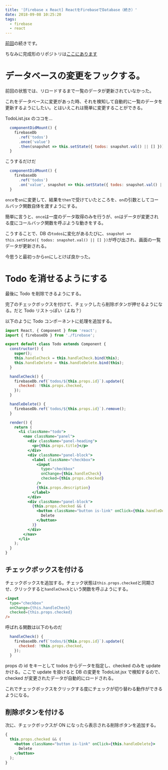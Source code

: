```yaml
---
title: '[Firebase x React] ReactをFirebaseでDatabase（続き）'
date: 2018-09-08 10:25:20
tags:
  - firebase
  - react
---
```


[前回](https://t-kojima.github.io/2018/08/13/0040-firebase-react-database/)の続きです。

ちなみに完成形のリポジトリは[ここにあります](https://github.com/t-kojima/tutorial-firebase-react)

<!-- more -->

# データベースの変更をフックする。

前回の状態では、リロードするまで一覧のデータが更新されていなかった。

これをデータベースに変更があった時、それを検知して自動的に一覧のデータを更新するようにしたい。とはいえこれは簡単に変更することができる。

TodoList.jsx のココを…

```js
  componentDidMount() {
    firebaseDb
      .ref('todos')
      .once('value')
      .then(snapshot => this.setState({ todos: snapshot.val() || [] }));
  }
```

こうするだけだ

```js
  componentDidMount() {
    firebaseDb
      .ref('todos')
      .on('value', snapshot => this.setState({ todos: snapshot.val() || [] }));
  }
```

`once`を`on`に変更して、結果を`then`で受けていたところを、`on`の引数としてコールバック関数自体を渡すようにする。

簡単に言うと、`once`は一度のデータ取得のみを行うが、`on`はデータが変更される度にコールバック関数を呼ぶような動きをする。

こうすることで、DB の`todos`に変化があるたびに、`snapshot => this.setState({ todos: snapshot.val() || [] })`が呼び出され、画面の一覧データが更新される。

今思うと最初っから`on`にしとけば良かった。

# Todo を消せるようにする

最後に Todo を削除できるようにする。

完了のチェックボックスを付けて、チェックしたら削除ボタンが押せるようになる。だと Todo リストっぽい（よね？）

以下のように Todo コンポーネントに処理を追加する。

```jsx
import React, { Component } from 'react';
import { firebaseDb } from './firebase';

export default class Todo extends Component {
  constructor() {
    super();
    this.handleCheck = this.handleCheck.bind(this);
    this.handleDelete = this.handleDelete.bind(this);
  }

  handleCheck() {
    firebaseDb.ref(`todos/${this.props.id}`).update({
      checked: !this.props.checked,
    });
  }

  handleDelete() {
    firebaseDb.ref(`todos/${this.props.id}`).remove();
  }

  render() {
    return (
      <li className="todo">
        <nav className="panel">
          <div className="panel-heading">
            <p>{this.props.title}</p>
          </div>
          <div className="panel-block">
            <label className="checkbox">
              <input
                type="checkbox"
                onChange={this.handleCheck}
                checked={this.props.checked}
              />
              {this.props.description}
            </label>
          </div>
          <div className="panel-block">
            {this.props.checked && (
              <button className="button is-link" onClick={this.handleDelete}>
                Delete
              </button>
            )}
          </div>
        </nav>
      </li>
    );
  }
}
```

## チェックボックスを付ける

チェックボックスを追加する。チェック状態は`this.props.checked`と同期させ、クリックすると`handleCheck`という関数を呼ぶようにする。

```html
<input
  type="checkbox"
  onChange={this.handleCheck}
  checked={this.props.checked}
/>
```

呼ばれる関数は以下のものだ

```js
  handleCheck() {
    firebaseDb.ref(`todos/${this.props.id}`).update({
      checked: !this.props.checked,
    });
  }
```

props の id をキーとして todos からデータを指定し、checked のみを update かける。ここで update を掛けると DB の変更を TodoList.jsx で検知するので、checked が変更されたデータが自動的にロードされる。

これでチェックボックスをクリックする度にチェックが切り替わる動作ができるようになる。

## 削除ボタンを付ける

次に、チェックボックスが ON になったら表示される削除ボタンを追加する。

```jsx
{
  this.props.checked && (
    <button className="button is-link" onClick={this.handleDelete}>
      Delete
    </button>
  );
}
```


